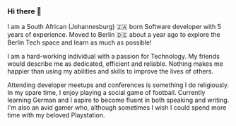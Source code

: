 ### Hi there 👋

I am a South African (Johannesburg) 🇿🇦 born Software developer with 5 years of experience. Moved to Berlin 🇩🇪 about a year ago to explore the Berlin Tech space and learn as much as possible!

I am a hard-working individual with a passion for Technology. My friends would describe me as dedicated, efficient and reliable. Nothing makes me happier than using my abilities and skills to improve the lives of others.

Attending developer meetups and conferences is something I do religiously. In my spare time, I enjoy playing a social game of football. Currently learning German and I aspire to become fluent in both speaking and writing. I'm also an avid gamer who, although sometimes I wish I could spend more time with my beloved Playstation.
